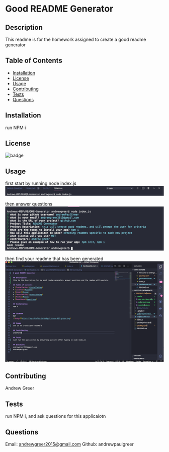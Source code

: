 # Good README Generator

## Description

This readme is for the homework assigned to create a good readme generator

## Table of Contents

- [Installation](#installation)
- [License](#license)
- [Usage](#usage)
- [Contributing](#contributing)
- [Tests](#tests)
- [Questions](#questions)

## Installation

run NPM i

## License

![badge](https://img.shields.io/badge/License-MIT-green.svg)

## Usage

first start by running node index.js
![Getting Started](./media/app-start.jpeg)

then answer questions
![Getting Started](./media/questions.jpeg)

then find your readme that has been generated
![Getting Started](./media/generated.jpeg)

## Contributing

Andrew Greer

## Tests

run NPM i, and ask questions for this applicaiotn

## Questions

Email: andrewgreer2015@gmail.com
Github: andrewpaulgreer
